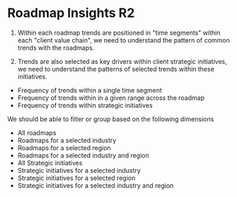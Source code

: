 # Roadmap Insights R2

1. Within each roadmap trends are positioned in "time segments" within each "client value chain", we need to understand the pattern of common trends with the roadmaps.

2. Trends are also selected as key drivers within client strategic initiatives, we need to understand the patterns of selected trends within these initiatives.


- Frequency of trends within a single time segment
- Frequency of trends within in a given range across the roadmap
- Frequency of trends within strategic initiatives

We should be able to filter or group based on the following dimensions

- All roadmaps
- Roadmaps for a selected industry
- Roadmaps for a selected region
- Roadmaps for a selected industry and region
- All Strategic initiatives
- Strategic initiatives for a selected industry
- Strategic initiatives for a selected region
- Strategic initiatives for a selected industry and region